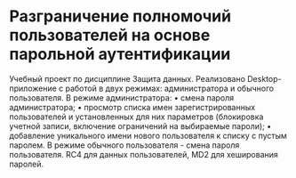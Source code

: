 # Разграничение полномочий пользователей на основе парольной аутентификации
Учебный проект по дисциплине Защита данных. 
Реализовано Desktop-приложение с работой в двух режимах: администратора и обычного пользователя.
В режиме администратора:
•	смена пароля администратора;
•	просмотр списка имен зарегистрированных пользователей и установленных для них параметров (блокировка учетной записи, включение ограничений на выбираемые пароли);
•	добавление уникального имени нового пользователя к списку с пустым паролем.
В режиме обычного пользователя - смена пароля пользователя.
RC4 для данных пользователей, MD2 для хеширования паролей.